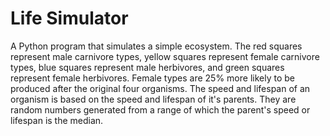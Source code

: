 # Life Simulator

A Python program that simulates a simple ecosystem.
The red squares represent male carnivore types, yellow squares represent female carnivore types, blue squares represent male herbivores, and green squares represent female herbivores.
Female types are 25% more likely to be produced after the original four organisms.
The speed and lifespan of an organism is based on the speed and lifespan of it's parents. They are random numbers generated from a range of which the parent's speed or lifespan is the median.
